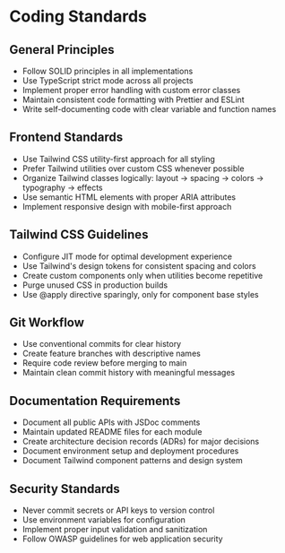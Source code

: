 # Coding Standards

## General Principles
- Follow SOLID principles in all implementations
- Use TypeScript strict mode across all projects
- Implement proper error handling with custom error classes
- Maintain consistent code formatting with Prettier and ESLint
- Write self-documenting code with clear variable and function names

## Frontend Standards
- Use Tailwind CSS utility-first approach for all styling
- Prefer Tailwind utilities over custom CSS whenever possible
- Organize Tailwind classes logically: layout → spacing → colors → typography → effects
- Use semantic HTML elements with proper ARIA attributes
- Implement responsive design with mobile-first approach

## Tailwind CSS Guidelines
- Configure JIT mode for optimal development experience
- Use Tailwind's design tokens for consistent spacing and colors
- Create custom components only when utilities become repetitive
- Purge unused CSS in production builds
- Use @apply directive sparingly, only for component base styles

## Git Workflow
- Use conventional commits for clear history
- Create feature branches with descriptive names
- Require code review before merging to main
- Maintain clean commit history with meaningful messages

## Documentation Requirements
- Document all public APIs with JSDoc comments
- Maintain updated README files for each module
- Create architecture decision records (ADRs) for major decisions
- Document environment setup and deployment procedures
- Document Tailwind component patterns and design system

## Security Standards
- Never commit secrets or API keys to version control
- Use environment variables for configuration
- Implement proper input validation and sanitization
- Follow OWASP guidelines for web application security